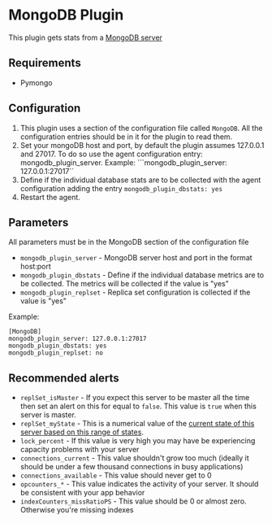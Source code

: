 MongoDB Plugin
===

This plugin gets stats from a [MongoDB server](http://www.mongodb.com) 

Requirements
---
* Pymongo

Configuration
---
1. This plugin uses a section of the configuration file called ```MongoDB```. All the configuration entries should be in it for the plugin to read them.
2. Set your mongoDB host and port, by default the plugin assumes 127.0.0.1 and 27017. To do so use the agent configuration entry: mongodb_plugin_server.
Example: ```mongodb_plugin_server: 127.0.0.1:27017``
3. Define if the individual database stats are to be collected with the agent configuration adding the entry ```mongodb_plugin_dbstats: yes```
4. Restart the agent.

Parameters
---
All parameters must be in the MongoDB section of the configuration file
* `mongodb_plugin_server` - MongoDB server host and port in the format host:port
* `mongodb_plugin_dbstats` - Define if the individual database metrics are to be collected. The metrics will be collected if the value is "yes"
* `mongodb_plugin_replset` - Replica set configuration is collected if the value is "yes"

Example:

```
[MongoDB]
mongodb_plugin_server: 127.0.0.1:27017
mongodb_plugin_dbstats: yes
mongodb_plugin_replset: no
```

Recommended alerts
---
* `replSet_isMaster` - If you expect this server to be master all the time then set an alert on this for equal to `false`. This value is `true` when this server is master.
* `replSet_myState` - This is a numerical value of the [current state of this server based on this range of states](http://docs.mongodb.org/manual/reference/replica-states/).
* `lock_percent` - If this value is very high you may have be experiencing capacity problems with your server
* `connections_current` - This value shouldn't grow too much (ideally it should be under a few thousand connections in busy applications)
* `connections_available` - This value should never get to 0
* `opcounters_*` - This value indicates the activity of your server. It should be consistent with your app behavior
* `indexCounters_missRatioPS` - This value should be 0 or almost zero. Otherwise you're missing indexes
